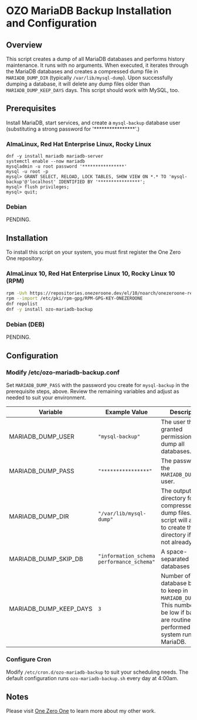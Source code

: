 # OZO MariaDB Backup Installation and Configuration

## Overview
This script creates a dump of all MariaDB databases and performs history maintenance. It runs with no arguments. When executed, it iterates through the MariaDB databases and creates a compressed dump file in `MARIADB_DUMP_DIR` (typically `/var/lib/mysql-dump`). Upon successfully dumping a database, it will delete any dump files older than `MARIADB_DUMP_KEEP_DAYS` days. This script should work with MySQL, too.

## Prerequisites
Install MariaDB, start services, and create a `mysql-backup` database user (substituting a strong password for '****************'.)

### AlmaLinux, Red Hat Enterprise Linux, Rocky Linux
```
dnf -y install mariadb mariadb-server
systemctl enable --now mariadb
mysqladmin -u root password '****************'
mysql -u root -p
mysql> GRANT SELECT, RELOAD, LOCK TABLES, SHOW VIEW ON *.* TO 'mysql-backup'@'localhost' IDENTIFIED BY '****************';
mysql> flush privileges;
mysql> quit;
```
### Debian
PENDING.

## Installation
To install this script on your system, you must first register the One Zero One repository.

### AlmaLinux 10, Red Hat Enterprise Linux 10, Rocky Linux 10 (RPM)
```bash
rpm -Uvh https://repositories.onezeroone.dev/el/10/noarch/onezeroone-release-latest.el10.noarch.rpm
rpm --import /etc/pki/rpm-gpg/RPM-GPG-KEY-ONEZEROONE
dnf repolist
dnf -y install ozo-mariadb-backup
```

### Debian (DEB)
PENDING.

## Configuration
### Modify /etc/ozo-mariadb-backup.conf
Set `MARIADB_DUMP_PASS` with the password you create for `mysql-backup` in the prerequisite steps, above. Review the remaining variables and adjust as needed to suit your environment.

|Variable|Example Value|Description|
|--------|-------------|-----------|
|MARIADB_DUMP_USER|`"mysql-backup"`|The user that was granted permission to dump all databases.|
|MARIADB_DUMP_PASS|`"****************"`|The password for the `MARIADB_DUMP_USER` user.|
|MARIADB_DUMP_DIR|`"/var/lib/mysql-dump"`|The output directory for compressed dump files. The script will attempt to create this directory if it does not already exist.|
|MARIADB_DUMP_SKIP_DB|`"information_schema performance_schema"`|A space-separated list of databases to skip.|
|MARIADB_DUMP_KEEP_DAYS|`3`|Number of database backups to keep in `MARIADB_DUMP_DIR`. This number can be low if backups are routinely performed of the system running MariaDB.|

### Configure Cron
Modify `/etc/cron.d/ozo-mariadb-backup` to suit your scheduling needs. The default configuration runs `ozo-mariadb-backup.sh` every day at 4:00am.

## Notes
Please visit [One Zero One](https://onezeroone.dev) to learn more about my other work.

